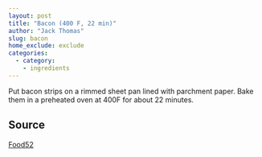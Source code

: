 ```yaml
---
layout: post
title: "Bacon (400 F, 22 min)"
author: "Jack Thomas"
slug: bacon
home_exclude: exclude
categories:
  - category:
    - ingredients
---
```


Put bacon strips on a rimmed sheet pan lined with parchment paper. Bake them in a preheated oven at 400F for about 22 minutes.

## Source

[Food52](https://food52.com/blog/23779-how-to-cook-bacon-best-way-make-bacon-in-the-oven-skillet)
